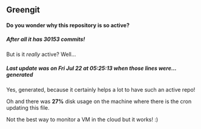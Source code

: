 ## Greengit

#### Do you wonder why this repository is so active?

##### After all it has 30153 commits!

But is it *really* active? Well...

##### Last update was on Fri Jul 22 at 05:25:13 when those lines were... generated

Yes, generated, because it certainly helps a lot to have such an active repo!

Oh and there was **27%** disk usage on the machine
where there is the cron updating this file.

Not the best way to monitor a VM in the cloud but it works! :)
